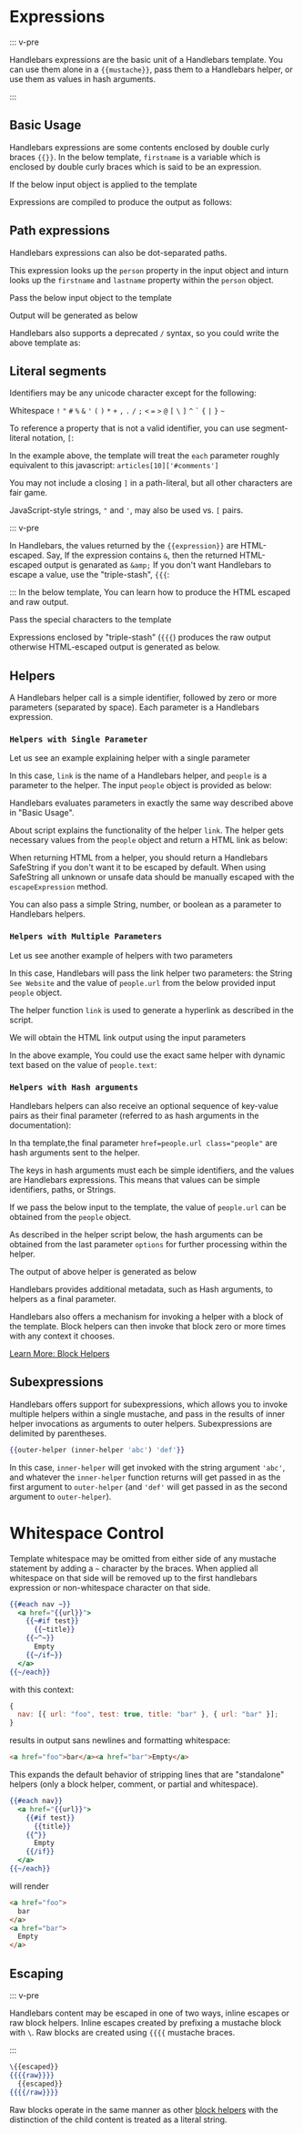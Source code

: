 # Expressions

::: v-pre

Handlebars expressions are the basic unit of a Handlebars template. You can use them alone in a `{{mustache}}`, pass
them to a Handlebars helper, or use them as values in hash arguments.

:::

## Basic Usage

Handlebars expressions are some contents enclosed by double curly braces `{{}}`. In the below template, `firstname` is a
variable which is enclosed by double curly braces which is said to be an expression.

<ExamplePart examplePage="/examples/simple-expressions.md" show="template" />

If the below input object is applied to the template

<ExamplePart examplePage="/examples/simple-expressions.md" show="input" />

Expressions are compiled to produce the output as follows:

<ExamplePart examplePage="/examples/simple-expressions.md" show="output" />

## Path expressions

Handlebars expressions can also be dot-separated paths.

<ExamplePart examplePage="/examples/path-expressions-dot.md" show="template" />

This expression looks up the `person` property in the input object and inturn looks up the `firstname` and `lastname`
property within the `person` object.

Pass the below input object to the template <ExamplePart examplePage="/examples/path-expressions-dot.md" show="input" />

Output will be generated as below <ExamplePart examplePage="/examples/path-expressions-dot.md" show="output" />

Handlebars also supports a deprecated `/` syntax, so you could write the above template as:

<ExamplePart examplePage="/examples/path-expressions-slash.md" show="template" />

## Literal segments

Identifiers may be any unicode character except for the following:

Whitespace `!` `"` `#` `%` `&` `'` `(` `)` `*` `+` `,` `.` `/` `;` `<` `=` `>` `@` `[` `\` `]` `^` `` ` `` `{` `|` `}`
`~`

To reference a property that is not a valid identifier, you can use segment-literal notation, `[`:

<ExamplePart examplePage="/examples/literal-segments.md" show="template" />

In the example above, the template will treat the `each` parameter roughly equivalent to this javascript:
`articles[10]['#comments']`

You may not include a closing `]` in a path-literal, but all other characters are fair game.

JavaScript-style strings, `"` and `'`, may also be used vs. `[` pairs.

::: v-pre

In Handlebars, the values returned by the `{{expression}}` are HTML-escaped. Say, If the expression contains `&`, then
the returned HTML-escaped output is genarated as `&amp;` If you don't want Handlebars to escape a value, use the
"triple-stash", `{{{`:

::: In the below template, You can learn how to produce the HTML escaped and raw output.

<ExamplePart examplePage="/examples/html-escaping.md" show="template" />

Pass the special characters to the template

<ExamplePart examplePage="/examples/html-escaping.md" show="input" />

Expressions enclosed by "triple-stash" (`{{{`) produces the raw output otherwise HTML-escaped output is generated as
below.

<ExamplePart examplePage="/examples/html-escaping.md" show="output" />

## Helpers

A Handlebars helper call is a simple identifier, followed by zero or more parameters (separated by space). Each
parameter is a Handlebars expression.

### `Helpers with Single Parameter`

Let us see an example explaining helper with a single parameter

<ExamplePart examplePage="/examples/helper-single-parameter.md" show="template" />

In this case, `link` is the name of a Handlebars helper, and `people` is a parameter to the helper. The input `people`
object is provided as below:

<ExamplePart examplePage="/examples/helper-single-parameter.md" show="input" />

Handlebars evaluates parameters in exactly the same way described above in "Basic Usage".

<ExamplePart examplePage="/examples/helper-single-parameter.md" show="preparationScript" />

About script explains the functionality of the helper `link`. The helper gets necessary values from the `people` object
and return a HTML link as below:

<ExamplePart examplePage="/examples/helper-single-parameter.md" show="output" />

When returning HTML from a helper, you should return a Handlebars SafeString if you don't want it to be escaped by
default. When using SafeString all unknown or unsafe data should be manually escaped with the `escapeExpression` method.

You can also pass a simple String, number, or boolean as a parameter to Handlebars helpers.

### `Helpers with Multiple Parameters`

Let us see another example of helpers with two parameters

<ExamplePart examplePage="/examples/helper-multiple-parameters.md" show="template" />

In this case, Handlebars will pass the link helper two parameters: the String `See Website` and the value of
`people.url` from the below provided input `people` object.

<ExamplePart examplePage="/examples/helper-multiple-parameters.md" show="input" />

The helper function `link` is used to generate a hyperlink as described in the script.

<ExamplePart examplePage="/examples/helper-multiple-parameters.md" show="preparationScript" />

We will obtain the HTML link output using the input parameters

<ExamplePart examplePage="/examples/helper-multiple-parameters.md" show="output" />

In the above example, You could use the exact same helper with dynamic text based on the value of `people.text`:

<Flex>
<ExamplePart examplePage="/examples/helper-dynamic-parameters.md" show="template" />
<ExamplePart examplePage="/examples/helper-dynamic-parameters.md" show="input" />
</Flex>

### `Helpers with Hash arguments`

Handlebars helpers can also receive an optional sequence of key-value pairs as their final parameter (referred to as
hash arguments in the documentation):

<ExamplePart examplePage="/examples/helper-hash-arguments.md" show="template" />

In tha template,the final parameter `href=people.url class="people"` are hash arguments sent to the helper.

The keys in hash arguments must each be simple identifiers, and the values are Handlebars expressions. This means that
values can be simple identifiers, paths, or Strings.

If we pass the below input to the template, the value of `people.url` can be obtained from the `people` object.

<ExamplePart examplePage="/examples/helper-hash-arguments.md" show="input" />

As described in the helper script below, the hash arguments can be obtained from the last parameter `options` for
further processing within the helper.

<ExamplePart examplePage="/examples/helper-hash-arguments.md" show="preparationScript" />

The output of above helper is generated as below

<ExamplePart examplePage="/examples/helper-hash-arguments.md" show="output" />

Handlebars provides additional metadata, such as Hash arguments, to helpers as a final parameter.

Handlebars also offers a mechanism for invoking a helper with a block of the template. Block helpers can then invoke
that block zero or more times with any context it chooses.

[Learn More: Block Helpers](block-helpers.html)

## Subexpressions

Handlebars offers support for subexpressions, which allows you to invoke multiple helpers within a single mustache, and
pass in the results of inner helper invocations as arguments to outer helpers. Subexpressions are delimited by
parentheses.

```handlebars
{{outer-helper (inner-helper 'abc') 'def'}}
```

In this case, `inner-helper` will get invoked with the string argument `'abc'`, and whatever the `inner-helper` function
returns will get passed in as the first argument to `outer-helper` (and `'def'` will get passed in as the second
argument to `outer-helper`).

# Whitespace Control

Template whitespace may be omitted from either side of any mustache statement by adding a `~` character by the braces.
When applied all whitespace on that side will be removed up to the first handlebars expression or non-whitespace
character on that side.

```handlebars
{{#each nav ~}}
  <a href="{{url}}">
    {{~#if test}}
      {{~title}}
    {{~^~}}
      Empty
    {{~/if~}}
  </a>
{{~/each}}
```

with this context:

```js
{
  nav: [{ url: "foo", test: true, title: "bar" }, { url: "bar" }];
}
```

results in output sans newlines and formatting whitespace:

```html
<a href="foo">bar</a><a href="bar">Empty</a>
```

This expands the default behavior of stripping lines that are "standalone" helpers (only a block helper, comment, or
partial and whitespace).

```handlebars
{{#each nav}}
  <a href="{{url}}">
    {{#if test}}
      {{title}}
    {{^}}
      Empty
    {{/if}}
  </a>
{{~/each}}
```

will render

```html
<a href="foo">
  bar
</a>
<a href="bar">
  Empty
</a>
```

## Escaping

::: v-pre

Handlebars content may be escaped in one of two ways, inline escapes or raw block helpers. Inline escapes created by
prefixing a mustache block with `\`. Raw blocks are created using `{{{{` mustache braces.

:::

```handlebars
\{{escaped}}
{{{{raw}}}}
  {{escaped}}
{{{{/raw}}}}
```

Raw blocks operate in the same manner as other [block helpers](block-helpers.html) with the distinction of the child
content is treated as a literal string.
